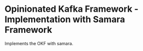 # Opinionated Kafka Framework - Implementation with Samara Framework

Implements the OKF with samara.
